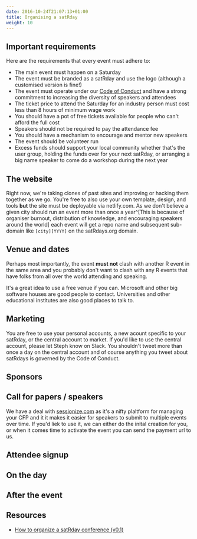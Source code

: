 ```yaml
---
date: 2016-10-24T21:07:13+01:00
title: Organising a satRday
weight: 10
---
```



## Important requirements
Here are the requirements that every event must adhere to:

- The main event must happen on a Saturday
- The event must be branded as a satRday and use the logo (although a customised version is fine!)
- The event must operate under our [Code of Conduct](../diversity) and have a strong commitment to increasing the diversity of speakers and attendees
- The ticket price to attend the Saturday for an industry person must cost less than 8 hours of minimum wage work
- You should have a pot of free tickets available for people who can't afford the full cost
- Speakers should not be required to pay the attendance fee
- You should have a mechanism to encourage and mentor new speakers
- The event should be volunteer run
- Excess funds should support your local community whether that's the user group, holding the funds over for your next satRday, or arranging a big name speaker to come do a workshop during the next year

## The website
Right now, we're taking clones of past sites and improving or hacking them together as we go. You're free to also use your own template, design, and tools **but** the site must be deployable via netlify.com. As we don't believe a given city should run an event more than once a year^[This is because of organiser burnout, distribution of knowledge, and encouraging speakers around the world] each event will get a repo name and subsequent sub-domain like `[city][YYYY]` on the satRdays.org domain. 

## Venue and dates
Perhaps most importantly, the event **must not** clash with another R event in the same area and you probably don't want to clash with any R events that have folks from all over the world attending and speaking.

It's a great idea to use a free venue if you can. Microsoft and other big software houses are good people to contact. Universities and other educational institutes are also good places to talk to.

## Marketing
You are free to use your personal accounts, a new acount specific to your satRday, or the central account to market. If you'd like to use the central account, please let Steph know on Slack. You shouldn't tweet more than once a day on the central account and of course anything you tweet about satRdays is governed by the Code of Conduct.

## Sponsors
## Call for papers / speakers
We have a deal with [sessionize.com](//sessionize.com) as it's a nifty plaltform for managing your CFP and it it makes it easier for speakers to submit to multiple events over time.  If you'd liek to use it, we can either do the inital creation for you, or when it comes time to activate the event you can send the payment url to us.

## Attendee signup
## On the day
## After the event

## Resources

- [How to organize a satRday conference (v0.1)](http://datascience.la/how-to-organize-a-satrday-conference-v0-1/)
